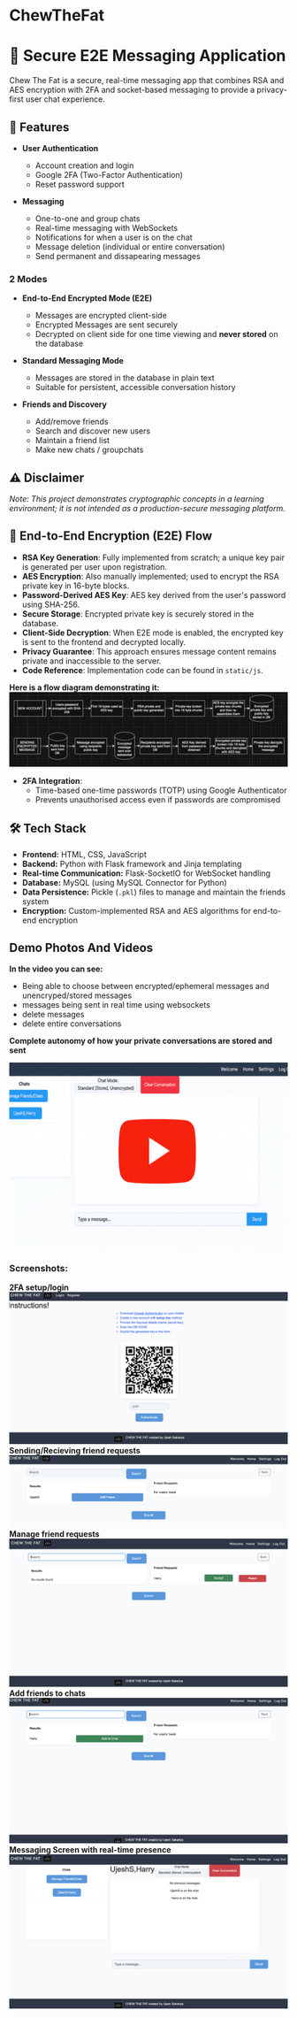 # ChewTheFat

# 🔐 Secure E2E Messaging Application

Chew The Fat is a secure, real-time messaging app that combines RSA and AES encryption with 2FA and socket-based messaging to provide a privacy-first user chat experience.

## 🚀 Features

- **User Authentication**
  - Account creation and login
  - Google 2FA (Two-Factor Authentication)
  - Reset password support

- **Messaging**
  - One-to-one and group chats
  - Real-time messaging with WebSockets
  - Notifications for when a user is on the chat
  - Message deletion (individual or entire conversation)
  - Send permanent and dissapearing messages

### 2 Modes

- **End-to-End Encrypted Mode (E2E)**
  - Messages are encrypted client-side
  - Encrypted Messages are sent securely
  - Decrypted on client side for one time viewing and **never stored** on the database

- **Standard Messaging Mode**
  - Messages are stored in the database in plain text
  - Suitable for persistent, accessible conversation history

- **Friends and Discovery**
  - Add/remove friends
  - Search and discover new users
  - Maintain a friend list
  - Make new chats / groupchats

## ⚠️ Disclaimer

*Note: This project demonstrates cryptographic concepts in a learning environment; it is not intended as a production-secure messaging platform.*

## 🔐 End-to-End Encryption (E2E) Flow

- **RSA Key Generation**: Fully implemented from scratch; a unique key pair is generated per user upon registration.
- **AES Encryption**: Also manually implemented; used to encrypt the RSA private key in 16-byte blocks.
- **Password-Derived AES Key**: AES key derived from the user's password using SHA-256.
- **Secure Storage**: Encrypted private key is securely stored in the database.
- **Client-Side Decryption**: When E2E mode is enabled, the encrypted key is sent to the frontend and decrypted locally.
- **Privacy Guarantee**: This approach ensures message content remains private and inaccessible to the server.
- **Code Reference**: Implementation code can be found in `static/js`.

**Here is a flow diagram demonstrating it:**
![Alt Text](walkthrough/flow.png)

- **2FA Integration**:
  - Time-based one-time passwords (TOTP) using Google Authenticator
  - Prevents unauthorised access even if passwords are compromised

## 🛠️ Tech Stack

- **Frontend:** HTML, CSS, JavaScript  
- **Backend:** Python with Flask framework and Jinja templating  
- **Real-time Communication:** Flask-SocketIO for WebSocket handling  
- **Database:** MySQL (using MySQL Connector for Python)  
- **Data Persistence:** Pickle (`.pkl`) files to manage and maintain the friends system  
- **Encryption:** Custom-implemented RSA and AES algorithms for end-to-end encryption  

## Demo Photos And Videos

**In the video you can see:**
- Being able to choose between encrypted/ephemeral messages and unencryped/stored messages
- messages being sent in real time using websockets
- delete messages
- delete entire conversations

**Complete autonomy of how your private conversations are stored and sent**

[![Watch the demo](walkthrough/Play.png)](https://youtu.be/nGxOCfCqj9k)

### Screenshots:

**2FA setup/login**
![Alt Text](walkthrough/2FA.png)
**Sending/Recieving friend requests**
![Alt Text](walkthrough/FindFriends.png)
**Manage friend requests**
![Alt Text](walkthrough/ViewFriendReq.png)
**Add friends to chats**
![Alt Text](walkthrough/AddtoChat.png)
**Messaging Screen with real-time presence**
![Alt Text](walkthrough/MessagingScreen.png)
